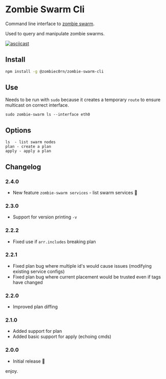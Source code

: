 # Zombie Swarm Cli

Command line interface to [zombie swarm]().

Used to query and manipulate zombie swarms.

[![asciicast](https://asciinema.org/a/3gdyjmwyg19iflktg51l30dpw.png)](https://asciinema.org/a/3gdyjmwyg19iflktg51l30dpw)

## Install

```sh
npm install -g @zombiec0rn/zombie-swarm-cli
```

## Use

Needs to be run with `sudo` because it creates a temporary `route` to ensure multicast on correct interface.

```
sudo zombie-swarm ls --interface eth0
```

## Options

```
ls  - list swarm nodes
plan - create a plan
apply - apply a plan
```

## Changelog

### 2.4.0

* New feature `zombie-swarm services` - list swarm services :rocket:

### 2.3.0

* Support for version printing `-v` 

### 2.2.2

* Fixed use if `arr.includes` breaking plan

### 2.2.1

* Fixed plan bug where multiple id's would cause issues (modifying existing service configs)
* Fixed plan bug where current placement would be trusted even if tags have changed

### 2.2.0

* Improved plan diffing 

### 2.1.0

* Added support for plan
* Added basic support for apply (echoing cmds)

### 2.0.0

* Initial release :tada:

enjoy.
